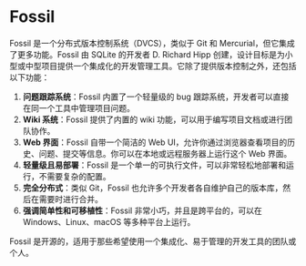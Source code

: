 # Fossil

Fossil 是一个分布式版本控制系统（DVCS），类似于 Git 和 Mercurial，但它集成了更多功能。Fossil 由 SQLite 的开发者 D. Richard Hipp 创建，设计目标是为小型或中型项目提供一个集成化的开发管理工具。它除了提供版本控制之外，还包括以下功能：

1. **问题跟踪系统**：Fossil 内置了一个轻量级的 bug 跟踪系统，开发者可以直接在同一个工具中管理项目问题。
2. **Wiki 系统**：Fossil 提供了内置的 wiki 功能，可以用于编写项目文档或进行团队协作。
3. **Web 界面**：Fossil 自带一个简洁的 Web UI，允许你通过浏览器查看项目的历史、问题、提交等信息。你可以在本地或远程服务器上运行这个 Web 界面。
4. **轻量级且易部署**：Fossil 是一个单一的可执行文件，可以非常轻松地部署和运行，不需要复杂的配置。
5. **完全分布式**：类似 Git，Fossil 也允许多个开发者各自维护自己的版本库，然后在需要时进行合并。
6. **强调简单性和可移植性**：Fossil 非常小巧，并且是跨平台的，可以在 Windows、Linux、macOS 等多种平台上运行。

Fossil 是开源的，适用于那些希望使用一个集成化、易于管理的开发工具的团队或个人。
